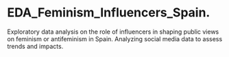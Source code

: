 # EDA_Feminism_Influencers_Spain.
Exploratory data analysis on the role of influencers in shaping public views on feminism or antifeminism in Spain. Analyzing social media data to assess trends and impacts.
